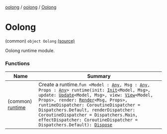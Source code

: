[oolong](../../index.md) / [oolong](../index.md) / [Oolong](./index.md)

# Oolong

(common) `object Oolong` [(source)](https://github.com/oolong-kt/oolong/tree/master/oolong/src/commonMain/kotlin/oolong/Oolong.kt#L16)

Oolong runtime module.

### Functions

| Name | Summary |
|---|---|
| (common) [runtime](runtime.md) | Create a runtime.`fun <Model : `[`Any`](https://kotlinlang.org/api/latest/jvm/stdlib/kotlin/-any/index.html)`, Msg : `[`Any`](https://kotlinlang.org/api/latest/jvm/stdlib/kotlin/-any/index.html)`, Props : `[`Any`](https://kotlinlang.org/api/latest/jvm/stdlib/kotlin/-any/index.html)`> runtime(init: `[`Init`](../-init.md)`<Model, Msg>, update: `[`Update`](../-update.md)`<Model, Msg>, view: `[`View`](../-view.md)`<Model, Props>, render: `[`Render`](../-render.md)`<Msg, Props>, runtimeDispatcher: CoroutineDispatcher = Dispatchers.Default, renderDispatcher: CoroutineDispatcher = Dispatchers.Main, effectDispatcher: CoroutineDispatcher = Dispatchers.Default): `[`Dispose`](../-dispose.md) |
